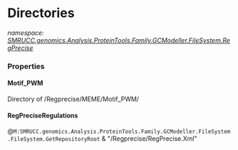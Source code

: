 ﻿# Directories
_namespace: [SMRUCC.genomics.Analysis.ProteinTools.Family.GCModeller.FileSystem.RegPrecise](./index.md)_






### Properties

#### Motif_PWM
Directory of /Regprecise/MEME/Motif_PWM/
#### RegPreciseRegulations
@``M:SMRUCC.genomics.Analysis.ProteinTools.Family.GCModeller.FileSystem.FileSystem.GetRepositoryRoot`` & "/Regprecise/RegPrecise.Xml"
